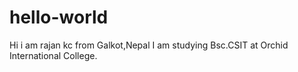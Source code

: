 # hello-world
Hi i am rajan kc from Galkot,Nepal
I am studying Bsc.CSIT at Orchid International College.
